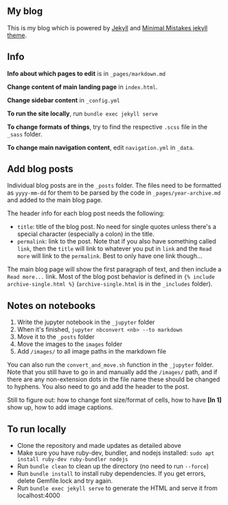 My blog
---

This is my blog which is powered by [Jekyll](http://jekyllrb.com/) and [Minimal Mistakes jekyll theme](https://mmistakes.github.io/minimal-mistakes/).

## Info

**Info about which pages to edit** is in `_pages/markdown.md`

**Change content of main landing page** in `index.html`.

**Change sidebar content** in `_config.yml`

**To run the site locally**, run `bundle exec jekyll serve`

**To change formats of things**, try to find the respective `.scss` file in the `_sass` folder.

**To change main navigation content**, edit `navigation.yml` in `_data`.

## Add blog posts

Individual blog posts are in the `_posts` folder.
The files need to be formatted as `yyyy-mm-dd` for them to be parsed by the code in `_pages/year-archive.md` and added to the main blog page.

The header info for each blog post needs the following:

- `title`: title of the blog post. No need for single quotes unless there's a special character (especially a colon) in the title.   
- `permalink`: link to the post. Note that if you also have something called `link`, then the `title` will link to whatever you put in `link` and the `Read more` will link to the `permalink`. Best to only have one link though...   

The main blog page will show the first paragraph of text, and then include a `Read more...` link.
Most of the blog post behavior is defined in `{% include archive-single.html %}` (`archive-single.html` is in the `_includes` folder).

## Notes on notebooks

1. Write the jupyter notebook in the `_jupyter` folder   
1. When it's finished, `jupyter nbconvert <nb> --to markdown`   
1. Move it to the `_posts` folder   
1. Move the images to the `images` folder    
1. Add `/images/` to all image paths in the markdown file   

You can also run the `convert_and_move.sh` function in the `_jupyter` folder.
Note that you still have to go in and manually add the `/images/` path,
and if there are any non-extension dots in the file name these should be changed
to hyphens. You also need to go and add the header to the post.

Still to figure out: how to change font size/format of cells, how to have **[In 1]** show up, how to add image captions.

## To run locally

- Clone the repository and made updates as detailed above
- Make sure you have ruby-dev, bundler, and nodejs installed: `sudo apt install ruby-dev ruby-bundler nodejs`
- Run `bundle clean` to clean up the directory (no need to run `--force`)
- Run `bundle install` to install ruby dependencies. If you get errors, delete Gemfile.lock and try again.
- Run `bundle exec jekyll serve` to generate the HTML and serve it from localhost:4000
